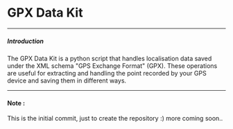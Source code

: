 <h1>GPX Data Kit</h1>
<hr>
<h5>Introduction</h5>
<p>The GPX Data Kit is a python script that handles localisation data saved under the XML schema "GPS Exchange Format" (GPX). These operations are useful for extracting and handling the point recorded by your GPS device and saving them in different ways.</p>
<hr>
<h4>Note :</h4>
<p>This is the initial commit, just to create the repository :) more coming soon..</p>
